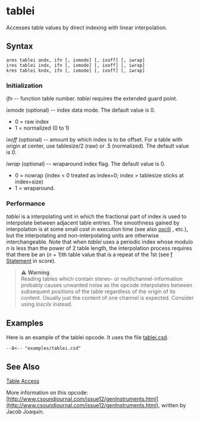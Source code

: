 <!--
id:tablei
category:Signal Generators:Table Access
-->
# tablei
Accesses table values by direct indexing with linear interpolation.

## Syntax
```csound-orc
ares tablei andx, ifn [, ixmode] [, ixoff] [, iwrap]
ires tablei indx, ifn [, ixmode] [, ixoff] [, iwrap]
kres tablei kndx, ifn [, ixmode] [, ixoff] [, iwrap]
```

### Initialization
_ifn_ -- function table number. _tablei_ requires the extended guard point.
  
_ixmode_ (optional) -- index data mode. The default value is 0.

  * 0 = raw index  
  * 1 = normalized (0 to 1)  
  
_ixoff_ (optional) -- amount by which index is to be offset. For a table with origin at center, use tablesize/2 (raw) or .5 (normalized). The default value is 0.
  
_iwrap_ (optional) -- wraparound index flag. The default value is 0.

  * 0 = nowrap (index < 0 treated as index=0; index > tablesize sticks at index=size)  
  * 1 = wraparound.  

### Performance
_tablei_ is a interpolating unit in which the fractional part of index is used to interpolate between adjacent table entries. The smoothness gained by interpolation is at some small cost in execution time (see also  [oscili](../../opcodes/oscili) , etc.), but the interpolating and non-interpolating units are otherwise interchangeable. Note that when _tablei_ uses a periodic index whose modulo _n_ is less than the power of 2 table length, the interpolation process requires that there be an (_n_ + 1)th table value that is a repeat of the 1st (see  [f Statement](../../scoregens/f)  in score).
  
  
> :warning: **Warning**  
>  Reading tables which contain stereo- or multichannel-information probably causes unwanted noise as the opcode interpolates between subsequent positions of the table regardless of the origin of its content. Usually just the content of one channel is expected. Consider using _loscilx_ instead.

## Examples
Here is an example of the tablei opcode. It uses the file [tablei.csd](../../examples/tablei.csd).
``` csound-orc title="Example of the tablei opcode." linenums="1"
--8<-- "examples/tablei.csd"
```

## See Also
[Table Access](../../siggen/tableacc)
  
More information on this opcode: [http://www.csoundjournal.com/issue12/genInstruments.html](http://www.csoundjournal.com/issue12/genInstruments.html), written by Jacob Joaquin.
